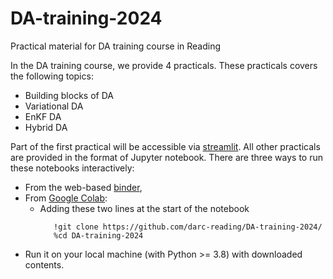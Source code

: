 # DA-training-2024
Practical material for DA training course in Reading

In the DA training course, we provide 4 practicals. These practicals covers the following topics:
- Building blocks of DA 
- Variational DA
- EnKF DA
- Hybrid DA

Part of the first practical will be accessible via [streamlit](https://alisonfowler-da-training-oi-1-optimal-interpolation-3dxab6.streamlit.app/). 
All other practicals are provided in the format of Jupyter notebook. There are three ways to run these notebooks interactively:
- From the web-based [binder](https://mybinder.org/v2/gh/darc-reading/DA-training-2024/HEAD),
- From [Google Colab](https://colab.research.google.com/github/darc-reading/DA-training-2024/):
  - Adding these two lines at the start of the notebook
    ```ipython
       !git clone https://github.com/darc-reading/DA-training-2024/
       %cd DA-training-2024
    ```
- Run it on your local machine (with Python >= 3.8) with downloaded contents.
